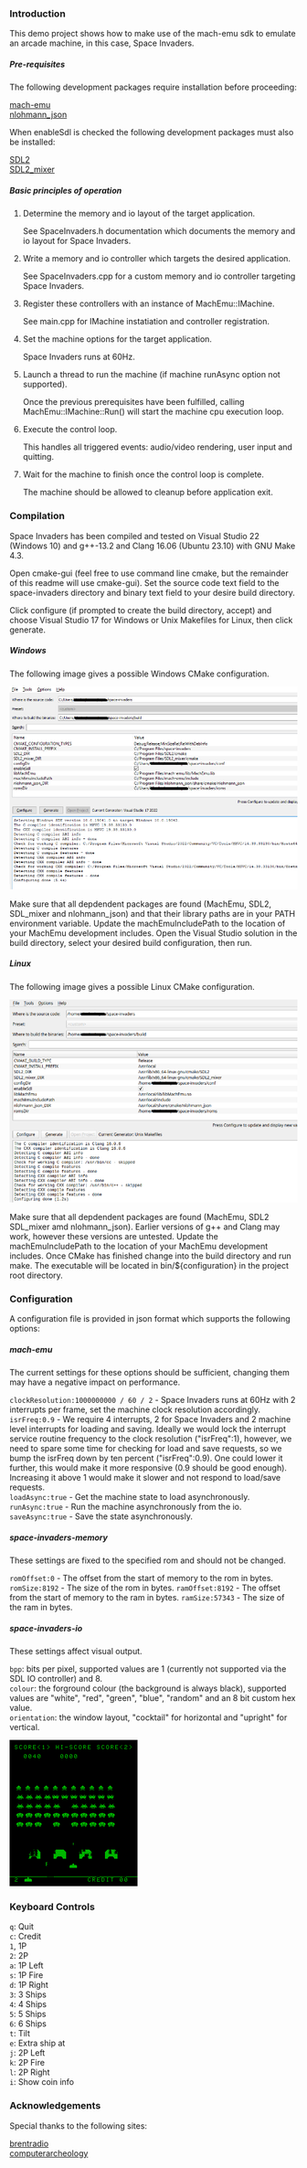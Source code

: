 
### Introduction

This demo project shows how to make use of the mach-emu sdk to emulate an arcade machine, in this case, Space Invaders.

##### Pre-requisites

The following development packages require installation before proceeding:

[mach-emu](https://github.com/nbeddows/mach-emu-dev/releases)<br>
[nlohmann_json](https://github.com/nlohmann/json/releases)

When enableSdl is checked the following development packages must also be installed:

[SDL2](https://github.com/libsdl-org/SDL/releases)<br>
[SDL2_mixer](https://github.com/libsdl-org/SDL_mixer/releases)

##### Basic principles of operation

1. Determine the memory and io layout of the target application.

	See SpaceInvaders.h documentation which documents the memory and io layout for Space Invaders.

2. Write a memory and io controller which targets the desired application.

	See SpaceInvaders.cpp for a custom memory and io controller targeting Space Invaders.

3. Register these controllers with an instance of MachEmu::IMachine.

	See main.cpp for IMachine instatiation and controller registration.

4. Set the machine options for the target application.

	Space Invaders runs at 60Hz.

5. Launch a thread to run the machine (if machine runAsync option not supported).

	Once the previous prerequisites have been fulfilled, calling MachEmu::IMachine::Run() will start the machine cpu execution loop.

6. Execute the control loop.

	This handles all triggered events: audio/video rendering, user input and quitting.

7. Wait for the machine to finish once the control loop is complete.

	The machine should be allowed to cleanup before application exit.

### Compilation

Space Invaders has been compiled and tested on Visual Studio 22 (Windows 10) and g++-13.2 and Clang 16.06 (Ubuntu 23.10) with GNU Make 4.3.

Open cmake-gui (feel free to use command line cmake, but the remainder of this readme will use cmake-gui). Set the source code text field to the space-invaders directory and binary text field to your desire build directory.

Click configure (if prompted to create the build directory, accept) and choose Visual Studio 17 for Windows or Unix Makefiles for Linux, then click generate.

##### Windows

The following image gives a possible Windows CMake configuration.

![Example Windows configuration](docs/images/CMake(Windows).png)

Make sure that all depdendent packages are found (MachEmu, SDL2, SDL_mixer and nlohmann_json) and that their library paths are
in your PATH environment variable. Update the machEmuIncludePath to the location of your MachEmu development includes.
Open the Visual Studio solution in the build directory, select your desired build configuration, then run.

##### Linux

The following image gives a possible Linux CMake configuration.

![Example Linux configuration](docs/images/CMake(Linux).png)

Make sure that all depdendent packages are found (MachEmu, SDL2 SDL_mixer amd nlohmann_json). Earlier versions of g++ and Clang may work, however these versions
are untested. Update the machEmuIncludePath to the location of your MachEmu development includes. Once CMake has finished change into the build directory and run make. The executable will be located in bin/${configuration} in the project root directory.

### Configuration

A configuration file is provided in json format which supports the following options:

##### mach-emu

The current settings for these options should be sufficient, changing them may have a negative impact on performance.

`clockResolution:1000000000 / 60 / 2` - Space Invaders runs at 60Hz with 2 interrupts per frame, set the machine clock resolution accordingly.<br>
`isrFreq:0.9` - We require 4 interrupts, 2 for Space Invaders and 2 machine level interrupts for loading and saving. Ideally we would lock the interrupt service routine frequency to the clock resolution ("isrFreq":1), however, we need to spare some time for checking for load and save requests, so we bump the isrFreq down by ten percent ("isrFreq":0.9). One could lower it further, this would make it more responsive (0.9 should be good enough). Increasing it above 1 would make it slower and not respond to load/save requests.<br>
`loadAsync:true` - Get the machine state to load asynchronously.<br> 
`runAsync:true` - Run the machine asynchronously from the io.<br>
`saveAsync:true` - Save the state asynchronously.<br>

##### space-invaders-memory

These settings are fixed to the specified rom and should not be changed.

`romOffset:0` - The offset from the start of memory to the rom in bytes.
`romSize:8192` - The size of the rom in bytes.
`ramOffset:8192` - The offset from the start of memory to the ram in bytes.
`ramSize:57343` - The size of the ram in bytes.

##### space-invaders-io

These settings affect visual output.

`bpp`: bits per pixel, supported values are 1 (currently not supported via the SDL IO controller) and 8.<br>
`colour`: the forground colour (the background is always black), supported values are "white", "red", "green", "blue", "random" and an 8 bit custom hex value.<br>
`orientation`: the window layout, "cocktail" for horizontal and "upright" for vertical.

![Upright green 8bpp](docs/images/screenShot.png)

### Keyboard Controls

`q`: Quit<br>
`c`: Credit<br>
`1`, 1P<br>
`2`: 2P<br>
`a`: 1P Left<br>
`s`: 1P Fire<br>
`d`: 1P Right<br>
`3`: 3 Ships<br>
`4`: 4 Ships<br>
`5`: 5 Ships<br>
`6`: 6 Ships<br>
`t`: Tilt<br>
`e`: Extra ship at<br>
`j`: 2P Left<br>
`k`: 2P Fire<br>
`l`: 2P Right<br>
`i`: Show coin info<br>

### Acknowledgements

Special thanks to the following sites:

[brentradio](http://www.brentradio.com/SpaceInvaders.htm)<br>
[computerarcheology](https://computerarcheology.com/Arcade/SpaceInvaders/Hardware.html)<br>
